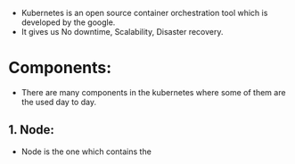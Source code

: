 * Kubernetes is an open source container orchestration tool which is developed by the google.
* It gives us No downtime, Scalability, Disaster recovery.
# Components:
* There are many components in the kubernetes where some of them are the used day to day.
## 1. Node:
* Node is the one which contains the 
